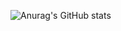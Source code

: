 

<!-- [![GitHub Streak](https://github-readme-streak-stats.herokuapp.com?user=IbraChar03&theme=prussian&hide_border=true&date_format=j%2Fn%5B%2FY%5D)](https://git.io/streak-stats)
 -->
 ![Anurag's GitHub stats](https://github-readme-stats.vercel.app/api?username=IbraChar03&hide=stars&theme=radical)
